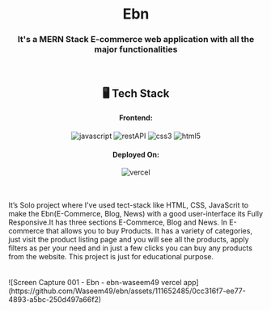 
<h1 align="center">Ebn</h1>

<h3 align="center">It's a MERN Stack E-commerce web application with all the major functionalities</h3>

<br />


<h2 align="center">🖥️ Tech Stack</h2>


<h4 align="center">Frontend:</h4>

<p align="center">
  <img src="https://img.shields.io/badge/JavaScript-323330?style=for-the-badge&logo=javascript&logoColor=F7DF1E" alt="javascript" />
  <img src="https://img.shields.io/badge/Rest_API-02303A?style=for-the-badge&logo=react-router&logoColor=white" alt="restAPI" />
  <img src="https://img.shields.io/badge/CSS3-1572B6?style=for-the-badge&logo=css3&logoColor=white" alt="css3" />
  <img src="https://img.shields.io/badge/HTML5-E34F26?style=for-the-badge&logo=html5&logoColor=white" alt="html5" />
</p>

<h4 align="center">Deployed On:</h4>
<p align="center">  
  <img src="https://img.shields.io/badge/Vercel-00C7B7?style=for-the-badge&logo=vercel&logoColor=white" alt="vercel" />
</p>

<br />
<br />
It’s Solo project where I've used tect-stack like HTML, CSS, JavaScrit to make the Ebn(E-Commerce, Blog, News) with a good user-interface its Fully Responsive.It has three sections E-Commerce, Blog and News. In E-commerce that allows you to buy Products. It has a variety of categories, just visit the product listing page and you will see all the products, apply filters as per your need and in just a few clicks you can buy any products from the website. This project is just for educational purpose.
<br />
<br />
<br />
![Screen Capture 001 - Ebn - ebn-waseem49 vercel app](https://github.com/Waseem49/ebn/assets/111652485/0cc316f7-ee77-4893-a5bc-250d497a66f2)
<br />
